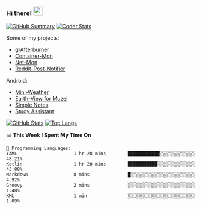 
### Hi there! <img src="https://i.imgur.com/LwNcfR0.gif" width="24px">

[![GitHub Summary][github-summary-img]][github-summary-link]
[![Coder Stats][coder-stats-img]][coder-stats-link]

Some of my projects:
- [grAfterburner](https://github.com/RafhaanShah/grAfterburner)
- [Container-Mon](https://github.com/RafhaanShah/Container-Mon)
- [Net-Mon](https://github.com/RafhaanShah/Net-Mon)
- [Reddit-Post-Notifier](https://github.com/RafhaanShah/Reddit-Post-Notifier)

Android:
- [Mini-Weather](https://github.com/RafhaanShah/Mini-Weather)
- [Earth-View for Muzei](https://github.com/RafhaanShah/Earth-View-Muzei)
- [Simple Notes](https://github.com/RafhaanShah/Simple-Notes)
- [Study Assistant](https://github.com/RafhaanShah/Study-Assistant)


[![GitHub Stats][github-stats-img]][github-stats-link]
[![Top Langs][github-langs-img]][github-stats-link]

<!--START_SECTION:waka-->
📊 **This Week I Spent My Time On** 

```text
💬 Programming Languages: 
YAML                     1 hr 28 mins        ████████████░░░░░░░░░░░░░   48.21% 
Kotlin                   1 hr 20 mins        ███████████░░░░░░░░░░░░░░   43.88% 
Markdown                 8 mins              █░░░░░░░░░░░░░░░░░░░░░░░░   4.92% 
Groovy                   2 mins              ░░░░░░░░░░░░░░░░░░░░░░░░░   1.48% 
XML                      1 min               ░░░░░░░░░░░░░░░░░░░░░░░░░   1.09%

```


<!--END_SECTION:waka-->

[github-stats-link]: https://github.com/anuraghazra/github-readme-stats
[github-stats-img]: https://github-readme-stats.vercel.app/api?username=RafhaanShah&count_private=true&show_icons=true&line_height=40&custom_title=GitHub%20Stats&title_color=fff&text_color=9f9f9f&icon_color=fb8c00&bg_color=151515
[github-langs-img]: https://github-readme-stats.vercel.app/api/top-langs/?username=RafhaanShah&&title_color=fff&text_color=9f9f9f&bg_color=151515
[github-summary-img]: https://img.shields.io/badge/-GitHub%20Summary-fb8c00.svg?logo=github&labelColor=151515
[github-summary-link]: https://profile-summary-for-github.com/user/RafhaanShah
[github-summary2-img]: https://raw.githubusercontent.com/RafhaanShah/RafhaanShah/main/profile-summary-card-output/monokai/0-profile-details.svg
[github-summary2-link]: https://github.com/vn7n24fzkq/github-profile-summary-cards
[coder-stats-link]: https://coderstats.net/github/#RafhaanShah
[coder-stats-img]: https://img.shields.io/badge/-Coder%20Stats-03a9f4.svg?labelColor=ffffff&logo=codeforces
